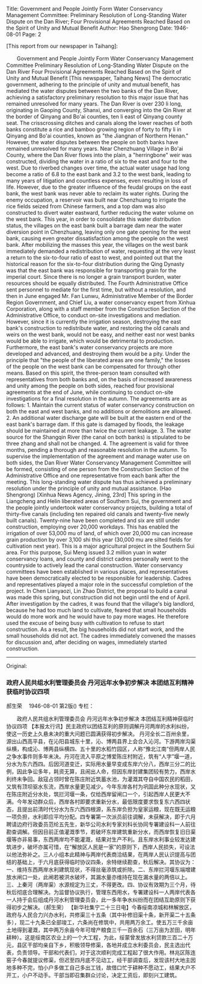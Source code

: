 Title: Government and People Jointly Form Water Conservancy Management Committee: Preliminary Resolution of Long-Standing Water Dispute on the Dan River; Four Provisional Agreements Reached Based on the Spirit of Unity and Mutual Benefit
Author: Hao Shengrong
Date: 1946-08-01
Page: 2

[This report from our newspaper in Taihang]:

　　Government and People Jointly Form Water Conservancy Management Committee
    Preliminary Resolution of Long-Standing Water Dispute on the Dan River
    Four Provisional Agreements Reached Based on the Spirit of Unity and Mutual Benefit
    [This newspaper, Taihang News] The democratic government, adhering to the principle of unity and mutual benefit, has mediated the water disputes between the two banks of the Dan River, achieving a satisfactory preliminary resolution to this major issue that has remained unresolved for many years.
    The Dan River is over 230 li long, originating in Gaoping County, Shanxi, and converging into the Qin River at the border of Qinyang and Bo'ai counties, ten li east of Qinyang county seat. The crisscrossing ditches and canals along the lower reaches of both banks constitute a rice and bamboo growing region of forty to fifty li in Qinyang and Bo'ai counties, known as "the Jiangnan of Northern Henan." However, the water disputes between the people on both banks have remained unresolved for many years. Near Chenzhuang Village in Bo'ai County, where the Dan River flows into the plain, a "herringbone" weir was constructed, dividing the water in a ratio of six to the east and four to the west. Due to riverbed changes over time, the actual water usage had long become a ratio of 6.8 to the east bank and 3.2 to the west bank, leading to many years of litigation and countless expenses, even resulting in loss of life. However, due to the greater influence of the feudal groups on the east bank, the west bank was never able to reclaim its water rights. During the enemy occupation, a reservoir was built near Chenzhuang to irrigate the rice fields seized from Chinese farmers, and a top dam was also constructed to divert water eastward, further reducing the water volume on the west bank. This year, in order to consolidate this water distribution status, the villages on the east bank built a barrage dam near the water diversion point in Chenzhuang, leaving only one gate opening for the west bank, causing even greater dissatisfaction among the people on the west bank. After mobilizing the masses this year, the villages on the west bank immediately demanded a redistribution of water, requesting at the very least a return to the six-to-four ratio of east to west, and pointed out that the historical reason for the six-to-four distribution during the Qing Dynasty was that the east bank was responsible for transporting grain for the imperial court. Since there is no longer a grain transport burden, water resources should be equally distributed. The Fourth Administrative Office sent personnel to mediate for the first time, but without a resolution, and then in June engaged Mr. Fan Lunwu, Administrative Member of the Border Region Government, and Chief Liu, a water conservancy expert from Xinhua Corporation, along with a staff member from the Construction Section of the Administrative Office, to conduct on-site investigations and mediation. However, since it is currently the irrigation season, destroying the east bank's construction to redistribute water, and restoring the old canals and weirs on the west bank, would not be easy, and neither east nor west banks would be able to irrigate, which would be detrimental to production. Furthermore, the east bank's water conservancy projects are more developed and advanced, and destroying them would be a pity. Under the principle that "the people of the liberated areas are one family," the losses of the people on the west bank can be compensated for through other means. Based on this spirit, the three-person team consulted with representatives from both banks and, on the basis of increased awareness and unity among the people on both sides, reached four provisional agreements at the end of June, while continuing to conduct on-site investigations for a final resolution in the autumn. The agreements are as follows: 1. Maintain the current status of water conservancy construction on both the east and west banks, and no additions or demolitions are allowed. 2. An additional water discharge gate will be built at the eastern end of the east bank's barrage dam. If this gate is damaged by floods, the leakage should be maintained at more than twice the current leakage. 3. The water source for the Shangqin River (the canal on both banks) is stipulated to be three zhang and shall not be changed. 4. The agreement is valid for three months, pending a thorough and reasonable resolution in the autumn. To supervise the implementation of the agreement and manage water use on both sides, the Dan River Water Conservancy Management Committee will be formed, consisting of one person from the Construction Section of the Administrative Office and one representative from each bank after the meeting. This long-standing water dispute has thus achieved a preliminary resolution under the principle of unity and mutual assistance. (Hao Shengrong)
    [Xinhua News Agency, Jining, 23rd] This spring in the Liangcheng and Helin liberated areas of Southern Sui, the government and the people jointly undertook water conservancy projects, building a total of thirty-five canals (including ten repaired old canals and twenty-five newly built canals). Twenty-nine have been completed and six are still under construction, employing over 20,000 workdays. This has enabled the irrigation of over 53,000 mu of land, of which over 20,000 mu can increase grain production by over 3,100 shi this year (30,000 mu are silted fields for cultivation next year). This is a major agricultural project in the Southern Sui area. For this purpose, Sui Meng issued 3.2 million yuan in water conservancy loans, and county and district cadres personally went to the countryside to actively lead the canal construction. Water conservancy committees have been established in various places, and representatives have been democratically elected to be responsible for leadership. Cadres and representatives played a major role in the successful completion of the project. In Chen Lianyaozi, Lin Zhao District, the proposal to build a canal was made this spring, but construction did not begin until the end of April. After investigation by the cadres, it was found that the village's big landlord, because he had too much land to cultivate, feared that small households would do more work and he would have to pay more wages. He therefore used the excuse of being busy with cultivation to refuse to start construction. As a result, the big households did not start work, and the small households did not act. The cadres immediately convened the masses for discussion and, after deciding on wages, immediately started construction.



<hr /> 

Original: 


### 政府人民共组水利管理委员会  丹河远年水争初步解决  本团结互利精神获临时协议四项
郝生荣　
1946-08-01
第2版()
专栏：

　　政府人民共组水利管理委员会
    丹河远年水争初步解决
    本团结互利精神获临时协议四项
    【本报太行讯】民主政府以团结互利的原则调解丹河两岸的水利纠纷，使这一历史上久悬未决的重大问题已圆满获得初步解决。
    丹河全长二百卅余里，源出山西高平县，在沁阳县城东十里，沁、博两县界上会合入沁河。下游两岸沟渠纵横，构成沁、博两县纵横四、五十里的水稻竹园区，人称“豫北江南”但两岸人民之争水事件则多年未决。丹河在流入平原之博爱陈庄村附近，筑有“人字”堰一道，分水为东六西四。后因河道变迁，实际用水量早变成东岸六分八，西岸三分二的比例，因此争讼多年，耗资无算，且闹出人命，但因东岸封建集团较有势力，西岸水利终未争回。敌寇占领时曾在陈庄附近筑蓄水池，为灌溉其夺自中国农民的稻田，又筑有顶坝驱水东流，西岸水量更见减少。今年东岸各村为巩固此种分水现状，又在陈庄附近分水处，筑拦河堰一条，仅给西岸留闸口一个，引起西岸人民更大不满。今年发动群众后，西岸各村即要求重新分水，最低限度要求恢复东六西四状态，且提出前清时代分水为东六西四根源，系东岸负担为皇家运粮，现在既无运粮一项负担，水利即应平均分配。四专署第一次派员前往调解，未获解决，即于六月聘请边府行政委员范纶五先生，新华公司水利专家刘科长协同专署建设科一人前往勘查调解。但因目前正值灌溉季节，若破坏东岸建筑重新分水，而西岸恢复旧日渠堰等亦非易事，东西两岸均不能灌溉，结果对生产不利。且东岸水利事业较发达建筑进步，破坏亦属可惜，在“解放区人民是一家”的原则下，西岸人民损失，可设法以他法弥补之。三人小组本此精神与两岸代表商洽结果，在两岸人民认识提高与团结的基础上，于六月底获得临时协议四条，余特继续勘查，秋后解决。其协议为：一、维持东西两岸水利建筑现状，不得丝毫添筑或折除。二、东岸拦河堰东端增建放水闸口一处，此闸若被洪水破坏，其漏水量亦维持在现在漏水量的两倍以上。三、上秦河（两岸渠）水源规定为三丈，不得更改。四、协议有效期为三个月，待秋后彻底合理解决。为监督协议执行，管理东西用水，专署建设科一人两岸代表各一人持于会后组成丹河水利管理委员会，此一多年争水纠纷而在团结互助原则下获得初步之解决。（郝生荣）
    【新华社集宁二十三日电】今春绥南凉城和林解放区，政府与人民合力兴办水利，共修渠三十五条（其中补修旧渠十条，新开渠二十五条多），现二十九条已全部竣工，六条尚在修筑中，共用两万余工。使五万三千余亩土地得到灌溉，其中两万余亩今年可增产粮食三千一百余石（三万亩为淤田，明年耕种）。这是绥南区农业上的一个大工程，为此，绥蒙曾发放水利贷款三百二十万元，县区干部均亲自下乡，积极领导修渠，各地并成立水利委员会，民主选出代表，负责领导。干部和代表们，对于这次顺利完成工程起了很大作用。林兆区陈连窑子今春就提议修渠，但迟至四月底不见动工，经干部调查后，发现该村大地主因地多种不完，怕小户多做工自己多出工钱，故借口忙于耕种不愿动工，结果大户不开工，小户不动手。干部当即召集群众讨论，决定工资后，即刻兴工建筑。
